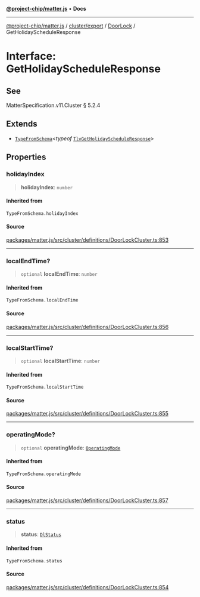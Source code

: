 [**@project-chip/matter.js**](../../../../../README.md) • **Docs**

***

[@project-chip/matter.js](../../../../../modules.md) / [cluster/export](../../../README.md) / [DoorLock](../README.md) / GetHolidayScheduleResponse

# Interface: GetHolidayScheduleResponse

## See

MatterSpecification.v11.Cluster § 5.2.4

## Extends

- [`TypeFromSchema`](../../../../../tlv/export/README.md#typefromschemas)\<*typeof* [`TlvGetHolidayScheduleResponse`](../README.md#tlvgetholidayscheduleresponse)\>

## Properties

### holidayIndex

> **holidayIndex**: `number`

#### Inherited from

`TypeFromSchema.holidayIndex`

#### Source

[packages/matter.js/src/cluster/definitions/DoorLockCluster.ts:853](https://github.com/project-chip/matter.js/blob/7a8cbb56b87d4ccf34bec5a9a95ab40a1711324f/packages/matter.js/src/cluster/definitions/DoorLockCluster.ts#L853)

***

### localEndTime?

> `optional` **localEndTime**: `number`

#### Inherited from

`TypeFromSchema.localEndTime`

#### Source

[packages/matter.js/src/cluster/definitions/DoorLockCluster.ts:856](https://github.com/project-chip/matter.js/blob/7a8cbb56b87d4ccf34bec5a9a95ab40a1711324f/packages/matter.js/src/cluster/definitions/DoorLockCluster.ts#L856)

***

### localStartTime?

> `optional` **localStartTime**: `number`

#### Inherited from

`TypeFromSchema.localStartTime`

#### Source

[packages/matter.js/src/cluster/definitions/DoorLockCluster.ts:855](https://github.com/project-chip/matter.js/blob/7a8cbb56b87d4ccf34bec5a9a95ab40a1711324f/packages/matter.js/src/cluster/definitions/DoorLockCluster.ts#L855)

***

### operatingMode?

> `optional` **operatingMode**: [`OperatingMode`](../enumerations/OperatingMode.md)

#### Inherited from

`TypeFromSchema.operatingMode`

#### Source

[packages/matter.js/src/cluster/definitions/DoorLockCluster.ts:857](https://github.com/project-chip/matter.js/blob/7a8cbb56b87d4ccf34bec5a9a95ab40a1711324f/packages/matter.js/src/cluster/definitions/DoorLockCluster.ts#L857)

***

### status

> **status**: [`DlStatus`](../enumerations/DlStatus.md)

#### Inherited from

`TypeFromSchema.status`

#### Source

[packages/matter.js/src/cluster/definitions/DoorLockCluster.ts:854](https://github.com/project-chip/matter.js/blob/7a8cbb56b87d4ccf34bec5a9a95ab40a1711324f/packages/matter.js/src/cluster/definitions/DoorLockCluster.ts#L854)
